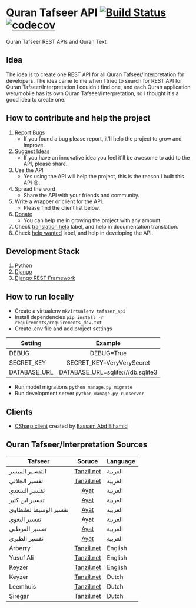 # Quran Tafseer API [![Build Status](https://travis-ci.org/EmadMokhtar/tafseer_api.svg?branch=master)](https://travis-ci.org/EmadMokhtar/tafseer_api) [![codecov](https://codecov.io/gh/EmadMokhtar/tafseer_api/branch/master/graph/badge.svg)](https://codecov.io/gh/EmadMokhtar/tafseer_api)

Quran Tafseer REST APIs and Quran Text

## Idea

The idea is to create one REST API for all Quran Tafseer/Interpretation for developers.
The idea came to me when I tried to search for REST API for Quran Tafseer/Interpretation I couldn't find one,
and each Quran application web/mobile has its own Quran Tafseer/Interpretation, so I thought it's a good idea
to create one.


## How to contribute and help the project

1. [Report Bugs](https://github.com/EmadMokhtar/tafseer_api/issues/new)
    * If you found a bug please report, it'll help the project to grow and improve.
1. [Suggest Ideas](https://github.com/EmadMokhtar/tafseer_api/issues/new)
    * If you have an innovative idea you feel it'll be awesome to add to the API, please share.
1. Use the API
    * Yes using the API will help the project, this is the reason I built this API 😉.
1. Spread the word
    * Share the API with your friends and community.
1. Write a wrapper or client for the API.
    * Please find the client list below.
1. [Donate](https://www.paypal.me/emadhabib/1)
    * You can help me in growing the project with any amount.
1. Check [translation help](https://github.com/EmadMokhtar/tafseer_api/labels/translation%20help) label, and help in documentation translation.
1. Check [help wanted](https://github.com/EmadMokhtar/tafseer_api/labels/help%20wanted) label, and help in developing the API.

## Development Stack

1. [Python](https://www.python.org/)
1. [Django](https://www.djangoproject.com/)
1. [Django REST Framework](http://www.django-rest-framework.org/)

## How to run locally

* Create a virtualenv
    `mkvirtualenv tafsser_api`
* Install dependencies
    `pip install -r requirements/requirements_dev.txt`
* Create .env file and add project settings

|   Setting    |    Example     |
| ------------- |:-------------:|
|   DEBUG    |    DEBUG=True     |
|   SECRET_KEY    |    SECRET_KEY=VeryVerySecret     |
|   DATABASE_URL    |    DATABASE_URL=sqlite:///db.sqlite3     |


* Run model migrations
    `python manage.py migrate`
* Run development server
    `python manage.py runserver`

## Clients

* [CSharp client](https://github.com/xh0/QuranTafseerCSharpClient) created by [Bassam Abd Elhamid](https://github.com/xh0)


## Quran Tafseer/Interpretation Sources

|   Tafseer    |   Soruce      | Language |
| ------------- |:-------------:|---------|
|التفسير الميسر| [Tanzil.net](http://tanzil.net/trans/) | العربية |
|تفسير الجلالي| [Tanzil.net](http://tanzil.net/trans/)     | العربية 
|تفسير السعدي| [Ayat](http://quran.ksu.edu.sa)| العربية 
|تفسير ابن كثير| [Ayat](http://quran.ksu.edu.sa)| العربية 
|تفسير الوسيط لطنطاوي| [Ayat](http://quran.ksu.edu.sa)| العربية 
|تفسير البغوي| [Ayat](http://quran.ksu.edu.sa)| العربية 
|تفسير القرطبي| [Ayat](http://quran.ksu.edu.sa)| العربية 
|تفسير الطبري| [Ayat](http://quran.ksu.edu.sa)|  العربية 
Arberry | [Tanzil.net](http://tanzil.net/trans/) | English |
Yusuf Ali | [Tanzil.net](http://tanzil.net/trans/) |English |
Keyzer | [Tanzil.net](http://tanzil.net/trans/) |English |
Keyzer | [Tanzil.net](http://tanzil.net/trans/) | Dutch |
Leemhuis | [Tanzil.net](http://tanzil.net/trans/) | Dutch |
Siregar | [Tanzil.net](http://tanzil.net/trans/) | Dutch |